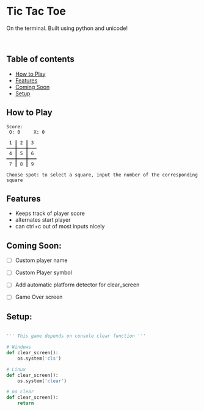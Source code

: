# Tic Tac Toe
On the terminal. Built using python and unicode!

<br>

## Table of contents
* [How to Play](#How-to-Play)
* [Features](#Features)
* [Coming Soon](#Coming-Soon)
* [Setup](#Setup)


## How to Play

```
Score:
 O: 0     X: 0
 
 1 ┃ 2 ┃ 3  
━━━╋━━━╋━━━
 4 ┃ 5 ┃ 6 
━━━╋━━━╋━━━
 7 ┃ 8 ┃ 9 

Choose spot: to select a square, input the number of the corresponding square
```


## Features
- Keeps track of player score
- alternates start player
- can ctrl+c out of most inputs nicely

## Coming Soon:
- [ ] Custom player name
- [ ] Custom Player symbol
- [ ] Add automatic platform detector for clear_screen 
- [ ] Game Over screen


## Setup:
```python

''' This game depends on console clear function '''

# Windows
def clear_screen(): 
    os.system('cls')

# Linux
def clear_screen(): 
    os.system('clear')

# no clear
def clear_screen(): 
    return

```


